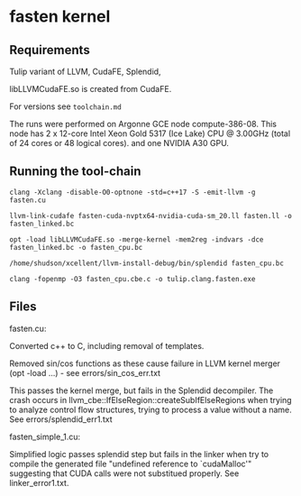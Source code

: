 # fasten kernel

## Requirements

Tulip variant of LLVM, CudaFE, Splendid, 

libLLVMCudaFE.so is created from CudaFE.

For versions see `toolchain.md`

The runs were performed on Argonne GCE node compute-386-08. This node has 2 x 12-core Intel Xeon Gold 5317 (Ice Lake) CPU @ 3.00GHz (total of 24 cores or 48 logical cores). and one NVIDIA A30 GPU.

## Running the tool-chain

```
clang -Xclang -disable-O0-optnone -std=c++17 -S -emit-llvm -g fasten.cu

llvm-link-cudafe fasten-cuda-nvptx64-nvidia-cuda-sm_20.ll fasten.ll -o fasten_linked.bc

opt -load libLLVMCudaFE.so -merge-kernel -mem2reg -indvars -dce fasten_linked.bc -o fasten_cpu.bc

/home/shudson/xcellent/llvm-install-debug/bin/splendid fasten_cpu.bc

clang -fopenmp -O3 fasten_cpu.cbe.c -o tulip.clang.fasten.exe

```

## Files

fasten.cu:

Converted c++ to C, including removal of templates.

Removed sin/cos functions as these cause failure in LLVM kernel merger (opt -load ...) - see errors/sin_cos_err.txt

This passes the kernel merge, but fails in the Splendid decompiler. The crash occurs in llvm_cbe::IfElseRegion::createSubIfElseRegions when trying to analyze control flow structures, trying to process a value without a name. See errors/splendid_err1.txt

fasten_simple_1.cu:

Simplified logic passes splendid step but fails in the linker when try to compile the generated file "undefined reference to `cudaMalloc'" suggesting that CUDA calls were not substitued properly. See linker_error1.txt.

